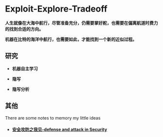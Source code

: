 # Exploit-Explore-Tradeoff

**人生就像在大海中航行，尽管准备充分，仍需要掌好舵，也需要在偏离航道时费力的找到合适的方向。**

**机器在比特的海洋中航行，也需要如此，才能找到一个新的近似过程。**





## 研究

- **机器自主学习**

- **隐写**

- **隐写分析**






##



## 其他
There are some notes to memory my little ideas

- #### [安全攻防之我见-defense and attack in Security](./Security-defense&attack.md) 
